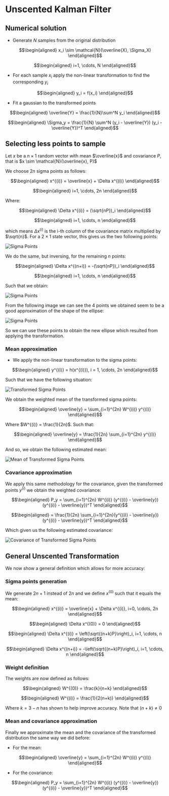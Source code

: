 # Unscented Kalman Filter

## Numerical solution

* Generate $N$ samples from the original distribution

$$\begin{aligned}
x_i \sim \mathcal{N}(\overline{X}, \Sigma_X)
\end{aligned}$$

$$\begin{aligned}
i=1, \cdots, N
\end{aligned}$$

* For each sample $x_i$ apply the non-linear transformation to find the corresponding $y_i$

$$\begin{aligned}
y_i = f(x_i)
\end{aligned}$$

* Fit a gaussian to the transformed points

$$\begin{aligned}
\overline{Y} = \frac{1}{N}\sum^N y_i
\end{aligned}$$

$$\begin{aligned}
\Sigma_y = \frac{1}{N} \sum^N (y_i - \overline{Y}) (y_i - \overline{Y})^T
\end{aligned}$$

## Selecting less points to sample

Let $x$ be a $n \times 1$ random vector with mean $\overline{x}$ and covariance $P$, that is $x \sim \mathcal{N}(\overline{x}, P)$

We choose $2n$ sigma points as follows:

$$\begin{aligned}
x^{(i)} = \overline{x} + \Delta x^{(i)}
\end{aligned}$$

$$\begin{aligned}
i=1, \cdots, 2n
\end{aligned}$$

Where:

$$\begin{aligned}
\Delta x^{(i)} = (\sqrt{nP})_i
\end{aligned}$$

$$\begin{aligned}
i=1, \cdots, n
\end{aligned}$$

which means $\Delta x^{(i)}$ is the i-th column of the covariance matrix multiplied by $\sqrt{n}$. For a $2\times 1$ state vector, this gives us the two following points:

![Sigma Points](assets/sigma_points_1.png)

We do the same, but inversing, for the remaining $n$ points:

$$\begin{aligned}
\Delta x^{(n+i)} = -(\sqrt{nP})_i
\end{aligned}$$

$$\begin{aligned}
i=1, \cdots, n
\end{aligned}$$

Such that we obtain:

![Sigma Points](assets/sigma_points_2.png)

From the following image we can see the $4$ points we obtained seem to be a good approximation of the shape of the ellipse:

![Sigma Points](assets/sigma_points_3.png)

So we can use these points to obtain the new ellipse which resulted from applying the transformation.

### Mean approximation

* We apply the non-linear transformation to the sigma points:

$$\begin{aligned}
y^{(i)} = h(x^{(i)}), i = 1, \cdots, 2n
\end{aligned}$$

Such that we have the following situation:

![Transformed Sigma Points](assets/transformed_sigma_points.png)

We obtain the weighted mean of the transformed sigma points:

$$\begin{aligned}
\overline{y} = \sum_{i=1}^{2n} W^{(i)} y^{(i)}
\end{aligned}$$

Where $W^{(i)} = \frac{1}{2n}$. Such that:

$$\begin{aligned}
\overline{y} = \frac{1}{2n} \sum_{i=1}^{2n} y^{(i)}
\end{aligned}$$

And so, we obtain the following estimated mean:

![Mean of Transformed Sigma Points](assets/mean_transformed_sigma_points.png)
### Covariance approximation

We apply this same methodology for the covariance, given the transformed points $y^{(i)}$ we obtain the weighted covariance:

$$\begin{aligned}
P_y = \sum_{i=1}^{2n} W^{(i)} (y^{(i)} - \overline{y})(y^{(i)} - \overline{y})^T
\end{aligned}$$

$$\begin{aligned}
= \frac{1}{2n} \sum_{i=1}^{2n}(y^{(i)} - \overline{y})(y^{(i)} - \overline{y})^T
\end{aligned}$$

Which given us the following estimated covariance:

![Covariance of Transformed Sigma Points](assets/covariance_transformed_sigma_points.png)

## General Unscented Transformation

We now show a general definition which allows for more accuracy:

### Sigma points generation

We generate $2n+1$ instead of $2n$ and we define $x^{(0)}$ such that it equals the mean:

$$\begin{aligned}
x^{(i)} = \overline{x} + \Delta x^{(i)}, i=0, \cdots, 2n
\end{aligned}$$

$$\begin{aligned}
\Delta x^{(0)} = 0
\end{aligned}$$

$$\begin{aligned}
\Delta x^{(i)} = \left(\sqrt{(n+k)P}\right)_i, i=1, \cdots, n
\end{aligned}$$

$$\begin{aligned}
\Delta x^{(n+i)} = -\left(\sqrt{(n+k)P}\right)_i, i=1, \cdots, n
\end{aligned}$$

### Weight definition

The weights are now defined as follows:

$$\begin{aligned}
W^{(0)} = \frac{k}{n+k}
\end{aligned}$$

$$\begin{aligned}
W^{(i)} = \frac{1}{2(n+k)}
\end{aligned}$$

Where $k=3-n$ has shown to help improve accuracy. Note that $(n+k)\neq 0$

### Mean and covariance approximation

Finally we approximate the mean and the covariance of the transformed distribution the same way we did before:

* For the mean:

$$\begin{aligned}
\overline{y} = \sum_{i=1}^{2n} W^{(i)} y^{(i)}
\end{aligned}$$
 
* For the covariance:

$$\begin{aligned}
P_y = \sum_{i=1}^{2n} W^{(i)} (y^{(i)} - \overline{y})(y^{(i)} - \overline{y})^T
\end{aligned}$$
